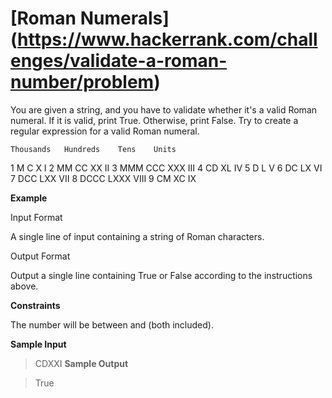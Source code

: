 # [Roman Numerals] (https://www.hackerrank.com/challenges/validate-a-roman-number/problem)

You are given a string, and you have to validate whether it's a valid Roman numeral. If it is valid, print True. Otherwise, print False. Try to create a regular expression for a valid Roman numeral.


	Thousands	Hundreds	Tens	Units
1	    M	       C	     X	      I
2	    MM	       CC	     XX	      II
3	    MMM	       CCC	     XXX	  III
4		           CD	     XL	      IV
5		           D	     L	      V
6		           DC	     LX	      VI
7		           DCC	     LXX	  VII
8		           DCCC	     LXXX	  VIII
9		           CM	     XC	      IX

**Example**

Input Format

A single line of input containing a string of Roman characters.

Output Format

Output a single line containing True or False according to the instructions above.

**Constraints**

The number will be between  and  (both included).

**Sample Input**

> CDXXI
**Sample Output**

> True
